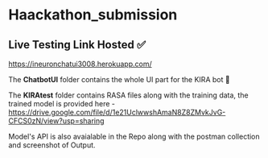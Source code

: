 # Haackathon_submission 

## Live Testing Link Hosted ✅ 
https://ineuronchatui3008.herokuapp.com/

The **ChatbotUI** folder contains the whole UI part for the KIRA bot 🤖

The **KIRAtest** folder contains RASA files along with the training data, the trained model is provided here -https://drive.google.com/file/d/1e21UclwwshAmaN8Z8ZMvkJvG-CFCS0zN/view?usp=sharing


Model's API is also avaialable in the Repo along with the postman collection and screenshot of Output.
